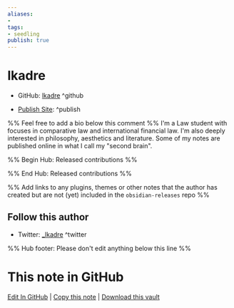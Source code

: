 ```yaml
---
aliases:
- 
tags:
- seedling
publish: true
---
```


# lkadre

 - GitHub: [lkadre](https://github.com/lkadre) ^github
<!-- - Discord: `@` ^discord-->
<!-- - Website: <> ^website-->
 - [Publish Site](https://brain.lkadre.com/§+001+HOMEPAGE): ^publish

%% Feel free to add a bio below this comment %%
I'm a Law student with focuses in comparative law and international financial law. I'm also deeply interested in philosophy, aesthetics and literature. Some of my notes are published online in what I call my "second brain".

<!--## Author of-->


%% Begin Hub: Released contributions %%

<!--
### Plugins
-->

<!--
### Themes
-->

%% End Hub: Released contributions %%

%% Add links to any plugins, themes or other notes that the author has created but are not (yet) included in the `obsidian-releases` repo %%

<!--
### Unlisted plugins
-->

<!--
### Others
-->

<!--
## Sponsor this author
-->

<!-- - [[GitHub sponsors]]: [Sponsor @{{title}} on GitHub Sponsors](https://github.com/sponsors/{{title}}) ^github-sponsor-->
<!-- - [[Buy me a coffee]]: <https://> ^buy-me-a-coffee-->
<!-- - [[PayPal]]: <https://> ^paypal-->
<!-- - [[Patreon]]: <https://> ^patreon-->


## Follow this author

<!--- [[YouTube Channels|On YouTube]]: ^youtube -->
- Twitter: [_lkadre](https://twitter.com/_lkadre) ^twitter


%% Hub footer: Please don't edit anything below this line %%

# This note in GitHub

<span class="git-footer">[Edit In GitHub](https://github.dev/obsidian-community/obsidian-hub/blob/main/01%20-%20Community/People/lkadre.md "git-hub-edit-note") | [Copy this note](https://raw.githubusercontent.com/obsidian-community/obsidian-hub/main/01%20-%20Community/People/lkadre.md "git-hub-copy-note") | [Download this vault](https://github.com/obsidian-community/obsidian-hub/archive/refs/heads/main.zip "git-hub-download-vault") </span>
